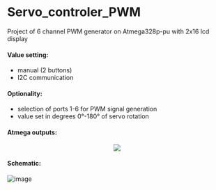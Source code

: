 # Servo_controler_PWM

Project of 6 channel PWM generator on Atmega328p-pu with 2x16 lcd display

#### Value setting:
- manual (2 buttons) 
- I2C communication

#### Optionality:
- selection of ports 1-6 for PWM signal generation
- value set in degrees 0°-180° of servo rotation

#### Atmega outputs:
<p align="center">
  <img src="https://user-images.githubusercontent.com/64035334/177415453-028768e3-6a62-4fb3-acb5-83da4ea5b133.png" />
</p>

#### Schematic:
![image](https://user-images.githubusercontent.com/64035334/177413326-956a6e1d-d64c-422c-ac28-198a6ce9f48d.png)
